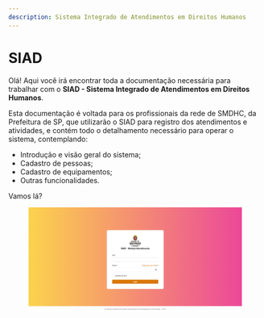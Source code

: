 ```yaml
---
description: Sistema Integrado de Atendimentos em Direitos Humanos
---
```


# SIAD

Olá! Aqui você irá encontrar toda a documentação necessária para trabalhar com o **SIAD - Sistema Integrado de Atendimentos em Direitos Humanos**.

Esta documentação é voltada para os profissionais da rede de SMDHC, da Prefeitura de SP, que utilizarão o SIAD para registro dos atendimentos e atividades, e contém todo o detalhamento necessário para operar o sistema, contemplando:

* Introdução e visão geral do sistema;
* Cadastro de pessoas;
* Cadastro de equipamentos;
* Outras funcionalidades.

Vamos lá?

<figure><img src=".gitbook/assets/image (1) (1) (1) (1) (1) (1) (1) (1) (1) (1) (1) (1) (1) (1) (1) (1) (1) (1) (1).png" alt=""><figcaption></figcaption></figure>

